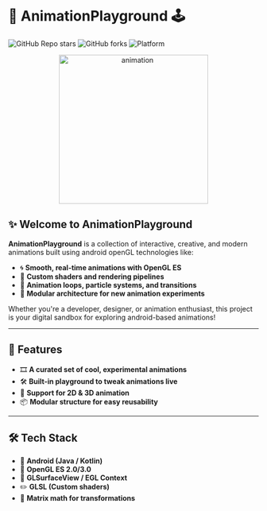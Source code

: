 # 🎨 AnimationPlayground 🕹️

![GitHub Repo stars](https://img.shields.io/github/stars/PetarJukic1/AnimationPlayground?style=flat-square)
![GitHub forks](https://img.shields.io/github/forks/PetarJukic1/AnimationPlayground?style=flat-square)
![Platform](https://img.shields.io/badge/platform-android-lightgrey?style=flat-square)

<p align="center">
  <img src="https://media2.giphy.com/media/v1.Y2lkPTc5MGI3NjExZjBrcnNkYnFscGl6bzEwb2RzendmbXJmczdjdGg4a3FoazdodmRpeSZlcD12MV9pbnRlcm5hbF9naWZfYnlfaWQmY3Q9Zw/xThuWu1NaJdIvTfoFq/giphy.gif" width="300" alt="animation" />
</p>

## ✨ Welcome to AnimationPlayground

**AnimationPlayground** is a collection of interactive, creative, and modern animations built using android openGL technologies like:

- 🌀 **Smooth, real-time animations with OpenGL ES**
- 🧱 **Custom shaders and rendering pipelines**
- 🔁 **Animation loops, particle systems, and transitions**
- 🧰 **Modular architecture for new animation experiments**

Whether you're a developer, designer, or animation enthusiast, this project is your digital sandbox for exploring android-based animations!

---

## 🚀 Features

- 🎞️ **A curated set of cool, experimental animations**
- 🛠️ **Built-in playground to tweak animations live**
- 🌌 **Support for 2D & 3D animation**
- 📦 **Modular structure for easy reusability**

---
## 🛠 Tech Stack

- 🤖 **Android (Java / Kotlin)**
- 🔷 **OpenGL ES 2.0/3.0**
- 🧱 **GLSurfaceView / EGL Context**
- ✏️ **GLSL (Custom shaders)**
- 📐 **Matrix math for transformations**
